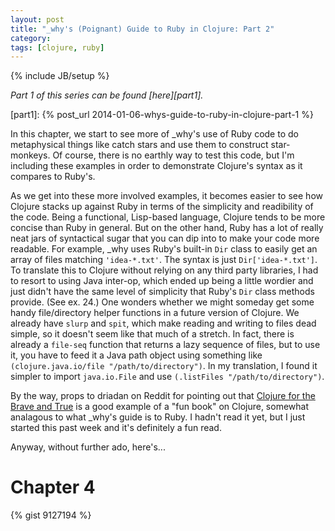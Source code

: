 ```yaml
---
layout: post
title: "_why's (Poignant) Guide to Ruby in Clojure: Part 2"
category: 
tags: [clojure, ruby]
---
```

{% include JB/setup %}

*Part 1 of this series can be found [here][part1].*

[part1]: {% post_url 2014-01-06-whys-guide-to-ruby-in-clojure-part-1 %}

In this chapter, we start to see more of \_why's use of Ruby code to do metaphysical things like catch stars and use them to construct star-monkeys. Of course, there is no earthly way to test this code, but I'm including these examples in order to demonstrate Clojure's syntax as it compares to Ruby's. 

As we get into these more involved examples, it becomes easier to see how Clojure stacks up against Ruby in terms of the simplicity and readibility of the code. Being a functional, Lisp-based language, Clojure tends to be more concise than Ruby in general. But on the other hand, Ruby has a lot of really neat jars of syntactical sugar that you can dip into to make your code more readable. For example, \_why uses Ruby's built-in `Dir` class to easily get an array of files matching `'idea-*.txt'`. The syntax is just `Dir['idea-*.txt']`. To translate this to Clojure without relying on any third party libraries, I had to resort to using Java inter-op, which ended up being a little wordier and just didn't have the same level of simplicity that Ruby's `Dir` class methods provide. (See ex. 24.) One wonders whether we might someday get some handy file/directory helper functions in a future version of Clojure. We already have `slurp` and `spit`, which make reading and writing to files dead simple, so it doesn't seem like that much of a stretch. In fact, there is already a `file-seq` function that returns a lazy sequence of files, but to use it, you have to feed it a Java path object using something like `(clojure.java.io/file "/path/to/directory")`. In my translation, I found it simpler to import `java.io.File` and use `(.listFiles "/path/to/directory")`.

By the way, props to driadan on Reddit for pointing out that [Clojure for the Brave and True](http://www.braveclojure.com) is a good example of a "fun book" on Clojure, somewhat analagous to what \_why's guide is to Ruby. I hadn't read it yet, but I just started this past week and it's definitely a fun read. 

Anyway, without further ado, here's...

Chapter 4
=========

{% gist 9127194 %}
